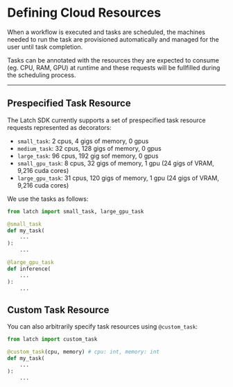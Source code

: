 # Defining Cloud Resources

When a workflow is executed and tasks are scheduled, the machines needed to run
the task are provisioned automatically and managed for the user until task
completion.

Tasks can be annotated with the resources they are expected to consume (eg. CPU,
RAM, GPU) at runtime and these requests will be fullfilled during the scheduling
process.

---

## Prespecified Task Resource

The Latch SDK currently supports a set of prespecified task resource requests
represented as decorators:

* `small_task`: 2 cpus, 4 gigs of memory, 0 gpus
* `medium_task`: 32 cpus, 128 gigs of memory, 0 gpus
* `large_task`: 96 cpus, 192 gig sof memory, 0 gpus
* `small_gpu_task`: 8 cpus, 32 gigs of memory, 1 gpu (24 gigs of VRAM, 9,216 cuda cores)
* `large_gpu_task`: 31 cpus, 120 gigs of memory, 1 gpu (24 gigs of VRAM, 9,216 cuda cores)

We use the tasks as follows:

```python
from latch import small_task, large_gpu_task

@small_task
def my_task(
    ...
):
    ...

@large_gpu_task
def inference(
    ...
):
    ...
```

## Custom Task Resource

You can also arbitrarily specify task resources using `@custom_task`:
```python
from latch import custom_task

@custom_task(cpu, memory) # cpu: int, memory: int
def my_task(
    ...
):
    ...
```
